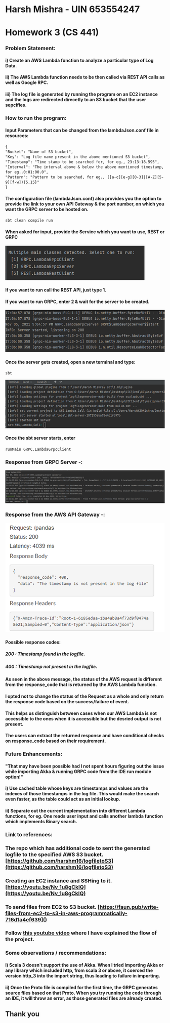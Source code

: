 # Harsh Mishra - UIN 653554247

# Homework 3 (CS 441)

### Problem Statement: 
#### i) Create an AWS Lambda function to analyze a particular type of Log Data. 
#### ii) The AWS Lambda function needs to be then called via REST API calls as well as Google RPC. 
#### iii) The log file is generated by running the program on an EC2 instance and the logs are redirected direcetly to an S3 bucket that the user sepcifies.

### How to run the program:

#### Input Parameters that can be changed from the lambdaJson.conf file in resources:
```
{
"Bucket": "Name of S3 bucket",
"Key": "Log file name present in the above mentioned S3 bucket",
"Timestamp": "Time stamp to be searched for, for eg., 23:13:18.595",
"Interval": "The interval above & below the above mentioned timestamp, for eg..0:01:00.0",
"Pattern": "Pattern to be searched, for eg., ([a-c][e-g][0-3]|[A-Z][5-9][f-w]){5,15}"
}
```
#### The configuration file (lambdaJson.conf) also provides you the option to provide the link to your own API Gateway & the port number, on which you want the GRPC server to be hosted on.


```
sbt clean compile run
```
#### When asked for input, provide the Service which you want to use, REST or GRPC

![img.png](img.png)

#### If you want to run call the REST API, just type 1.

#### If you want to run GRPC, enter 2 & wait for the server to be created.
![img_1.png](img_1.png)
#### Once the server gets created, open a new terminal and type:
```
sbt
```

![img_4.png](img_4.png)

#### Once the sbt server starts, enter

``` 
runMain GRPC.LambdaGrpcClient
```

### Response from GRPC Server -:
![img_5.png](img_5.png)

### Response from the AWS API Gateway -:
![img_3.png](img_3.png)

#### Possible response codes:
##### 200 : Timestamp found in the logfile.
##### 400 : Timestamp not present in the logfile.

#### As seen in the above message, the status of the AWS request is different from the response_code that is returned by the AWS Lambda function.
#### I opted not to change the status of the Request as a whole and only return the response code based on the success/failure of event.
#### This helps us distinguish between cases when our AWS Lambda is not accessible to the ones when it is accessible but the desried output is not present.
#### The users can extract the returned response and have conditional checks on response_code based on their requirement.

### Future Enhancements:
#### "That may have been possible had I not spent hours figuring out the issue while importing Akka & running GRPC code from the IDE run module option!"
#### i) Use cached table whose keys are timestamps and values are the indexes of those timestamps in the log file. This would make the search even faster, as the table could act as an initial lookup.
#### ii) Separate out the current implementation into different Lambda functions, for eg. One reads user input and calls another lambda function which implements Binary search.


### Link to references:
### The repo which has additional code to sent the generated logfile to the specified AWS S3 bucket. [https://github.com/harshm16/logfiletoS3](https://github.com/harshm16/logfiletoS3)
### Creating an EC2 instance and SSHing to it. [https://youtu.be/Nv_1u8gCkIQ](https://youtu.be/Nv_1u8gCkIQ)
### To send files from EC2 to S3 bucket. [https://faun.pub/write-files-from-ec2-to-s3-in-aws-programmatically-716d1a4ef639]()
### Follow [this youtube video](https://youtu.be/7hKY9Qi3gQU) where I have explained the flow of the project.

### Some observations / recommendations:
#### i) Scala 3 doesn't support the use of Akka. When I tried importing Akka or any library which included http, from scala 3 or above, it coerced the version http_3 into the import string, thus leading to failure in importing.  
#### ii) Once the Proto file is compiled for the first time, the GRPC generates source files based on that Proto. When you try running the code through an IDE, it will throw an error, as those generated files are already created.


## Thank you
